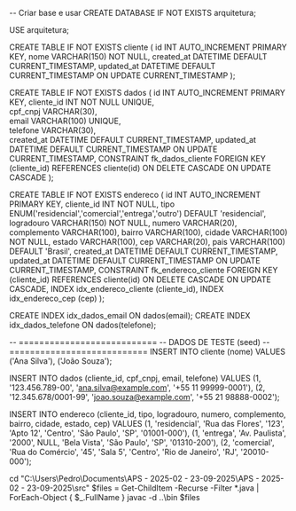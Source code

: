 -- Criar base e usar
CREATE DATABASE IF NOT EXISTS arquitetura;
  
USE arquitetura;


CREATE TABLE IF NOT EXISTS cliente (
    id INT AUTO_INCREMENT PRIMARY KEY,
    nome VARCHAR(150) NOT NULL,
    created_at DATETIME DEFAULT CURRENT_TIMESTAMP,
    updated_at DATETIME DEFAULT CURRENT_TIMESTAMP ON UPDATE CURRENT_TIMESTAMP
);


CREATE TABLE IF NOT EXISTS dados (
    id INT AUTO_INCREMENT PRIMARY KEY,
    cliente_id INT NOT NULL UNIQUE,           
    cpf_cnpj VARCHAR(30),                     
    email VARCHAR(100) UNIQUE,                
    telefone VARCHAR(30),                     
    created_at DATETIME DEFAULT CURRENT_TIMESTAMP,
    updated_at DATETIME DEFAULT CURRENT_TIMESTAMP ON UPDATE CURRENT_TIMESTAMP,
    CONSTRAINT fk_dados_cliente FOREIGN KEY (cliente_id)
        REFERENCES cliente(id)
        ON DELETE CASCADE
        ON UPDATE CASCADE
);


CREATE TABLE IF NOT EXISTS endereco (
    id INT AUTO_INCREMENT PRIMARY KEY,
    cliente_id INT NOT NULL,
    tipo ENUM('residencial','comercial','entrega','outro') DEFAULT 'residencial',
    logradouro VARCHAR(150) NOT NULL,
    numero VARCHAR(20),
    complemento VARCHAR(100),
    bairro VARCHAR(100),
    cidade VARCHAR(100) NOT NULL,
    estado VARCHAR(100),
    cep VARCHAR(20),
    pais VARCHAR(100) DEFAULT 'Brasil',
    created_at DATETIME DEFAULT CURRENT_TIMESTAMP,
    updated_at DATETIME DEFAULT CURRENT_TIMESTAMP ON UPDATE CURRENT_TIMESTAMP,
    CONSTRAINT fk_endereco_cliente FOREIGN KEY (cliente_id)
        REFERENCES cliente(id)
        ON DELETE CASCADE
        ON UPDATE CASCADE,
    INDEX idx_endereco_cliente (cliente_id),
    INDEX idx_endereco_cep (cep)
);


CREATE INDEX idx_dados_email ON dados(email);
CREATE INDEX idx_dados_telefone ON dados(telefone);

-- ===========================
-- DADOS DE TESTE (seed)
-- ===========================
INSERT INTO cliente (nome)
VALUES
  ('Ana Silva'),
  ('João Souza');

INSERT INTO dados (cliente_id, cpf_cnpj, email, telefone)
VALUES
  (1, '123.456.789-00', 'ana.silva@example.com', '+55 11 99999-0001'),
  (2, '12.345.678/0001-99', 'joao.souza@example.com', '+55 21 98888-0002');

INSERT INTO endereco (cliente_id, tipo, logradouro, numero, complemento, bairro, cidade, estado, cep)
VALUES
  (1, 'residencial', 'Rua das Flores', '123', 'Apto 12', 'Centro', 'São Paulo', 'SP', '01001-000'),
  (1, 'entrega', 'Av. Paulista', '2000', NULL, 'Bela Vista', 'São Paulo', 'SP', '01310-200'),
  (2, 'comercial', 'Rua do Comércio', '45', 'Sala 5', 'Centro', 'Rio de Janeiro', 'RJ', '20010-000');

cd "C:\Users\Pedro\Documents\APS - 2025-02 - 23-09-2025\APS - 2025-02 - 23-09-2025\src"
$files = Get-ChildItem -Recurse -Filter *.java | ForEach-Object { $_.FullName }
javac -d ..\bin $files
